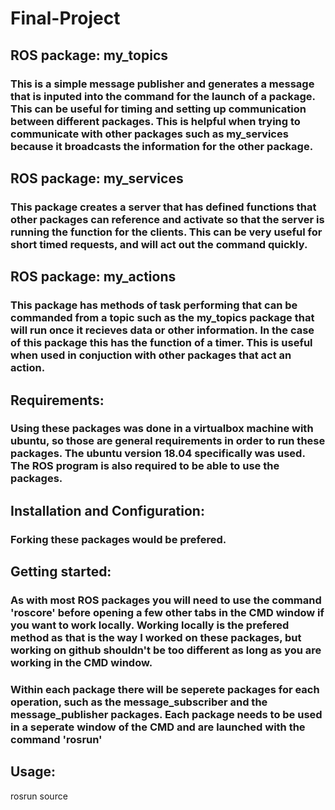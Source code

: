 # Final-Project

## ROS package: my_topics
### This is a simple message publisher and generates a message that is inputed into the command for the launch of a package. This can be useful for timing and setting up communication between different packages. This is helpful when trying to communicate with other packages such as my_services because it broadcasts the information for the other package.

## ROS package: my_services
### This package creates a server that has defined functions that other packages can reference and activate so that the server is running the function for the clients. This can be very useful for short timed requests, and will act out the command quickly.

## ROS package: my_actions
### This package has methods of task performing that can be commanded from a topic such as the my_topics package that will run once it recieves data or other information. In the case of this package this has the function of a timer. This is useful when used in conjuction with other packages that act an action.

## Requirements:
### Using these packages was done in a virtualbox machine with ubuntu, so those are general requirements in order to run these packages. The ubuntu version 18.04 specifically was used. The ROS program is also required to be able to use the packages. 

## Installation and Configuration:
### Forking these packages would be prefered.

## Getting started:
### As with most ROS packages you will need to use the command 'roscore' before opening a few other tabs in the CMD window if you want to work locally. Working locally is the prefered method as that is the way I worked on these packages, but working on github shouldn't be too different as long as you are working in the CMD window. 
### Within each package there will be seperete packages for each operation, such as the message_subscriber and the message_publisher packages. Each package needs to be used in a seperate window of the CMD and are launched with the command 'rosrun'

## Usage:
rosrun
source

